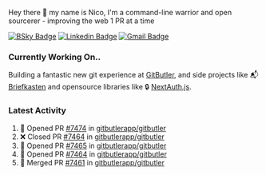 
Hey there 👋 my name is Nico, I'm a command-line warrior and open sourcerer - improving the web 1 PR at a time

[![BSky Badge](https://img.shields.io/badge/-%20%40ndo.dev%20-%200285FF?style=flat-square&logo=bluesky&color=%23161e27)](https://bsky.app/profile/ndo.dev) [![Linkedin Badge](https://img.shields.io/badge/-ndom91-blue?style=flat-square&logo=Linkedin&logoColor=white&link=https://www.linkedin.com/in/ndom91/)](https://www.linkedin.com/in/ndom91/) [![Gmail Badge](https://img.shields.io/badge/-yo@ndo.dev-c14438?style=flat-square&logo=mail.ru&logoColor=white&link=mailto:yo@ndo.dev)](mailto:yo@ndo.dev)

### Currently Working On..

Building a fantastic new git experience at [GitButler](https://github.com/gitbutlerapp), and side projects like 📬 [Briefkasten](https://briefkastenhq.com) and opensource libraries like 🔒 [NextAuth.js](https://github.com/nextauthjs/next-auth).

<!--START_SECTION_PROFILE_VIEWS:readme-info-->
<!--END_SECTION_PROFILE_VIEWS:readme-info-->

<!--START_SECTION_DAILY_COMMIT:readme-info-->
<!--END_SECTION_DAILY_COMMIT:readme-info-->

<!--START_SECTION_WEEKLY_COMMIT:readme-info-->
<!--END_SECTION_WEEKLY_COMMIT:readme-info-->

### Latest Activity

<!--START_SECTION:activity-->
1. 💪 Opened PR [#7474](https://github.com/gitbutlerapp/gitbutler/pull/7474) in [gitbutlerapp/gitbutler](https://github.com/gitbutlerapp/gitbutler)
2. ❌ Closed PR [#7464](https://github.com/gitbutlerapp/gitbutler/pull/7464) in [gitbutlerapp/gitbutler](https://github.com/gitbutlerapp/gitbutler)
3. 💪 Opened PR [#7465](https://github.com/gitbutlerapp/gitbutler/pull/7465) in [gitbutlerapp/gitbutler](https://github.com/gitbutlerapp/gitbutler)
4. 💪 Opened PR [#7464](https://github.com/gitbutlerapp/gitbutler/pull/7464) in [gitbutlerapp/gitbutler](https://github.com/gitbutlerapp/gitbutler)
5. 🎉 Merged PR [#7461](https://github.com/gitbutlerapp/gitbutler/pull/7461) in [gitbutlerapp/gitbutler](https://github.com/gitbutlerapp/gitbutler)
<!--END_SECTION:activity-->
